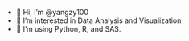 - 👋 Hi, I’m @yangzy100
- 👀 I’m interested in Data Analysis and Visualization
- 🌱 I’m using Python, R, and SAS.

<!---
yangzy100/yangzy100 is a ✨ special ✨ repository because its `README.md` (this file) appears on your GitHub profile.
You can click the Preview link to take a look at your changes.
--->
